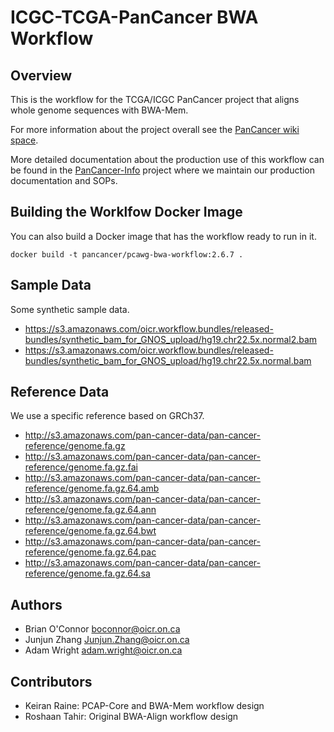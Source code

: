 # ICGC-TCGA-PanCancer BWA Workflow

## Overview

This is the workflow for the TCGA/ICGC PanCancer project that aligns
whole genome sequences with BWA-Mem.

For more information about the project overall see the
[PanCancer wiki space](https://wiki.oicr.on.ca/display/PANCANCER/PANCANCER+Home).

More detailed documentation about the production use of this workflow can be
found in the [PanCancer-Info](https://github.com/ICGC-TCGA-PanCancer/pancancer-info)
project where we maintain our production documentation and SOPs.

## Building the Worklfow Docker Image

You can also build a Docker image that has the workflow ready to run in it.

    docker build -t pancancer/pcawg-bwa-workflow:2.6.7 .

## Sample Data

Some synthetic sample data.

* https://s3.amazonaws.com/oicr.workflow.bundles/released-bundles/synthetic_bam_for_GNOS_upload/hg19.chr22.5x.normal2.bam
* https://s3.amazonaws.com/oicr.workflow.bundles/released-bundles/synthetic_bam_for_GNOS_upload/hg19.chr22.5x.normal.bam

## Reference Data

We use a specific reference based on GRCh37.

* http://s3.amazonaws.com/pan-cancer-data/pan-cancer-reference/genome.fa.gz
* http://s3.amazonaws.com/pan-cancer-data/pan-cancer-reference/genome.fa.gz.fai
* http://s3.amazonaws.com/pan-cancer-data/pan-cancer-reference/genome.fa.gz.64.amb
* http://s3.amazonaws.com/pan-cancer-data/pan-cancer-reference/genome.fa.gz.64.ann
* http://s3.amazonaws.com/pan-cancer-data/pan-cancer-reference/genome.fa.gz.64.bwt
* http://s3.amazonaws.com/pan-cancer-data/pan-cancer-reference/genome.fa.gz.64.pac
* http://s3.amazonaws.com/pan-cancer-data/pan-cancer-reference/genome.fa.gz.64.sa

## Authors

* Brian O'Connor <boconnor@oicr.on.ca>
* Junjun Zhang <Junjun.Zhang@oicr.on.ca>
* Adam Wright <adam.wright@oicr.on.ca>

## Contributors

* Keiran Raine: PCAP-Core and BWA-Mem workflow design
* Roshaan Tahir: Original BWA-Align workflow design
